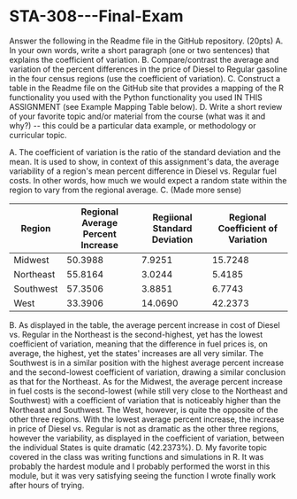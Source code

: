 # STA-308---Final-Exam

Answer the following in the Readme file in the GitHub repository.  (20pts)
A. In your own words, write a short paragraph (one or two sentences) that explains the coefficient of variation.
B. Compare/contrast the average and variation of the percent differences in the price of Diesel to Regular gasoline in the four census regions (use the
   coefficient of variation).
C. Construct a table in the Readme file on the GitHub site that provides a mapping of the R functionality you used with the Python functionality you used
   IN THIS ASSIGNMENT (see Example Mapping Table below).
D. Write a short review of your favorite topic and/or material from the course (what was it and why?)  -- this could be a particular data example, or
   methodology or curricular topic.

A. The coefficient of variation is the ratio of the standard deviation and the mean. It is used to show, in context of this assignment's data,
   the average variability of a region's mean percent difference in Diesel vs. Regular fuel costs. In other words, how much we would expect
   a random state within the region to vary from the regional average.
C. (Made more sense)

| Region    | Regional Average Percent Increase | Regiional Standard Deviation | Regional Coefficient of Variation |
|-----------|-----------------------------------|------------------------------|-----------------------------------|
| Midwest   | 50.3988                           | 7.9251                       | 15.7248                           |
| Northeast | 55.8164                           | 3.0244                       | 5.4185                            |
| Southwest | 57.3506                           | 3.8851                       | 6.7743                            |
| West      | 33.3906                           | 14.0690                      | 42.2373                           |

B. As displayed in the table, the average percent increase in cost of Diesel vs. Regular in the Northeast is the second-highest, yet has the lowest 
   coefficient of variation, meaning that the difference in fuel prices is, on average, the highest, yet the states' increases are all very similar.
   The Southwest is in a similar position with the highest average percent increase and the second-lowest coefficient of variation, drawing a similar 
   conclusion as that for the Northeast.
   As for the Midwest, the average percent increase in fuel costs is the second-lowest (while still very close to the Northeast and Southwest) with 
   a coefficient of variation that is noticeably higher than the Northeast and Southwest.
   The West, however, is quite the opposite of the other three regions. With the lowest average percent increase, the increase in price of Diesel vs.
   Regular is not as dramatic as the other three regions, however the variability, as displayed in the coefficient of variation, between the individual
   States is quite dramatic (42.2373%).
D. My favorite topic covered in the class was writing functions and simulations in R. It was probably the hardest module and I probably performed the
   worst in this module, but it was very satisfying seeing the function I wrote finally work after hours of trying.
